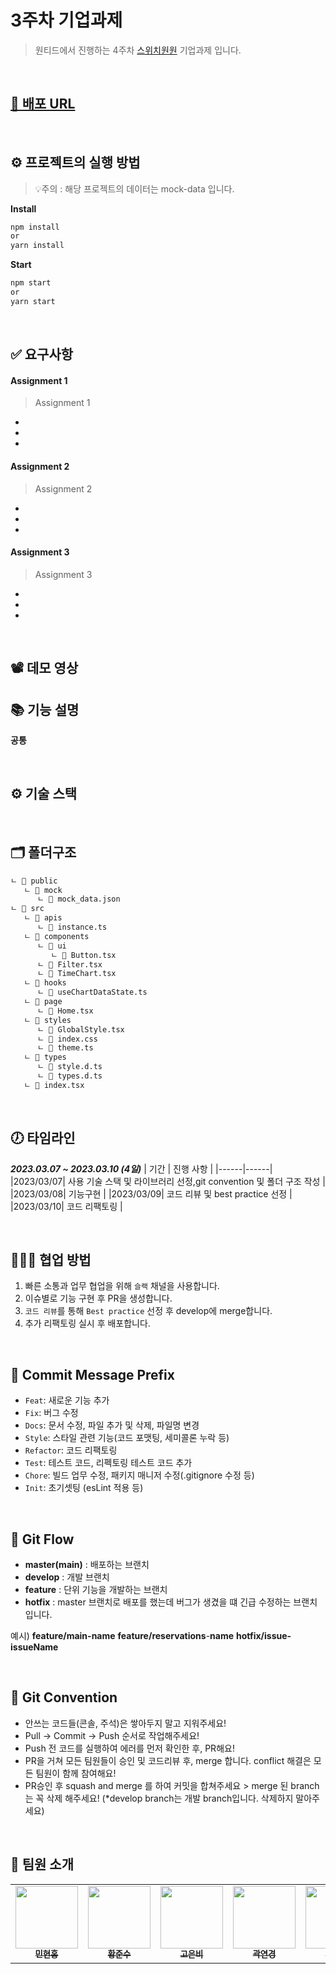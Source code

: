 # 3주차 기업과제

> 원티드에서 진행하는 4주차 [스위치원원](http://www.switchwon.com/ko/index.html) 기업과제 입니다.

<br/>

## [🔗 배포 URL]()

<br/>

## ⚙️ 프로젝트의 실행 방법

> 💡주의 : 해당 프로젝트의 데이터는 mock-data 입니다.

**Install**

```bash
npm install
or
yarn install
```

**Start**

```bash
npm start
or
yarn start
```

<br/>

## ✅ 요구사항

#### Assignment 1

> Assignment 1
-
-
-

#### Assignment 2

> Assignment 2
-
-
-

#### Assignment 3

> Assignment 3
-
-
-

<br />

## 📽️ 데모 영상


## 📚 기능 설명

**공통**


<br/>

## ⚙️ 기술 스택



<br/>


## 🗂️ 폴더구조

```bash
ㄴ 📁 public
   ㄴ 📁 mock
      ㄴ 📄 mock_data.json
ㄴ 📁 src
   ㄴ 📁 apis
      ㄴ 📄 instance.ts
   ㄴ 📁 components
      ㄴ 📁 ui
         ㄴ 📄 Button.tsx
      ㄴ 📄 Filter.tsx
      ㄴ 📄 TimeChart.tsx
   ㄴ 📁 hooks
      ㄴ 📄 useChartDataState.ts
   ㄴ 📁 page
      ㄴ 📄 Home.tsx
   ㄴ 📁 styles
      ㄴ 📄 GlobalStyle.tsx
      ㄴ 📄 index.css
      ㄴ 📄 theme.ts
   ㄴ 📁 types
      ㄴ 📄 style.d.ts
      ㄴ 📄 types.d.ts
   ㄴ 📄 index.tsx
```

<br/>

## 🕖 타임라인

**_2023.03.07 ~ 2023.03.10 (4일)_**
| 기간 | 진행 사항 |
|------|------|
|2023/03/07| 사용 기술 스택 및 라이브러리 선정,git convention 및 폴더 구조 작성 |
|2023/03/08| 기능구현 |
|2023/03/09| 코드 리뷰 및 best practice 선정 |
|2023/03/10| 코드 리팩토링 |

<br/>

## 🧑🏻‍🏫 협업 방법

1. 빠른 소통과 업무 협업을 위해 `슬랙` 채널을 사용합니다.
2. 이슈별로 기능 구현 후 PR을 생성합니다.
3. `코드 리뷰`를 통해 `Best practice` 선정 후 develop에 merge합니다.
4. 추가 리팩토링 실시 후 배포합니다.

<br/>

## 📖 Commit Message Prefix

- `Feat`: 새로운 기능 추가
- `Fix`: 버그 수정
- `Docs`: 문서 수정, 파일 추가 및 삭제, 파일명 변경
- `Style`: 스타일 관련 기능(코드 포맷팅, 세미콜론 누락 등)
- `Refactor`: 코드 리팩토링
- `Test`: 테스트 코드, 리펙토링 테스트 코드 추가
- `Chore`: 빌드 업무 수정, 패키지 매니저 수정(.gitignore 수정 등)
- `Init`: 초기셋팅 (esLint 적용 등)

<br/>

## 📖 Git Flow

- **master(main)** : 배포하는 브랜치
- **develop** : 개발 브랜치
- **feature** : 단위 기능을 개발하는 브랜치
- **hotfix** : master 브랜치로 배포를 했는데 버그가 생겼을 떄 긴급 수정하는 브랜치 입니다.

예시)
**feature/main-name**
**feature/reservations**-**name**
**hotfix/issue-issueName**

<br/>

## 📖 Git Convention

- 안쓰는 코드들(콘솔, 주석)은 쌓아두지 말고 지워주세요!
- Pull → Commit → Push 순서로 작업해주세요!
- Push 전 코드를 실행하여 에러를 먼저 확인한 후, PR해요!
- PR을 거쳐 모든 팀원들이 승인 및 코드리뷰 후, merge 합니다. conflict 해결은 모든 팀원이 함께 참여해요!
- PR승인 후 squash and merge 를 하여 커밋을 합쳐주세요 > merge 된 branch는 꼭 삭제 해주세요!
  (\*develop branch는 개발 branch입니다. 삭제하지 말아주세요)

<br/>

## 🥸 팀원 소개

<table>
<tbody>
<tr>
<td  align="center">
<a  href="https://github.com/minhyeonhong"><img  src="https://avatars.githubusercontent.com/u/90454621?v=4(https://avatars.githubusercontent.com/u/90454621?v=4)"  width="100px;"  alt=""/>
<br  /><sub><b>민현홍</b></sub></a><br  /></td>

<td  align="center"><a  href="https://github.com/Hwang-Junsu"><img  src="https://avatars.githubusercontent.com/u/80745897?v=4(https://avatars.githubusercontent.com/u/80745897?v=4)"  width="100px;"  alt=""/><br  /><sub><b>황준수</b></sub></a><br  /></td>

<td  align="center"><a  href="https://github.com/eunrain"><img  src="https://avatars.githubusercontent.com/u/113877276?v=4(https://avatars.githubusercontent.com/u/113877276?v=4)"  width="100px;"  alt=""/><br  /><sub><b>고은비</b></sub></a><br  /></td>

<td  align="center"><a  href="https://github.com/yeon-kk"><img  src="https://avatars.githubusercontent.com/u/86847564?v=4(https://avatars.githubusercontent.com/u/86847564?v=4)"  width="100px;"  alt=""/><br  /><sub><b>곽연경</b></sub></a><br  /></td>

<td  align="center"><a  href="https://github.com/whl5105"><img  src="https://avatars.githubusercontent.com/u/73993670?v=4(https://avatars.githubusercontent.com/u/73993670?v=4)"  width="100px;"  alt=""/><br  /><sub><b>최수인</b></sub></a><br  /></td>

<td  align="center"><a  href="https://github.com/minhyeonhong"><img  src="https://avatars.githubusercontent.com/u/90454621?v=4(https://avatars.githubusercontent.com/u/90454621?v=4)"  width="100px;"  alt=""/><br  /><sub><b>김민영</b></sub></a><br  /></td>

</tbody>
</table>
